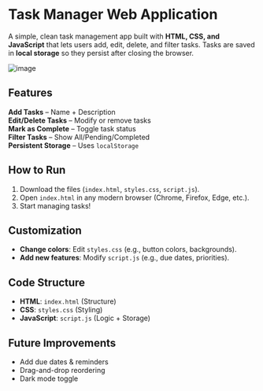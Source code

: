# Task Manager Web Application

A simple, clean task management app built with **HTML, CSS, and JavaScript** that lets users add, edit, delete, and filter tasks. Tasks are saved in **local storage** so they persist after closing the browser.

![image](https://github.com/user-attachments/assets/cbc21ba4-568d-4a78-9028-ab5cf1b1358d)

##  Features
**Add Tasks** – Name + Description  
**Edit/Delete Tasks** – Modify or remove tasks  
**Mark as Complete** – Toggle task status  
**Filter Tasks** – Show All/Pending/Completed  
**Persistent Storage** – Uses `localStorage`  

##  How to Run
1. Download the files (`index.html`, `styles.css`, `script.js`).
2. Open `index.html` in any modern browser (Chrome, Firefox, Edge, etc.).
3. Start managing tasks!

##  Customization
- **Change colors**: Edit `styles.css` (e.g., button colors, backgrounds).  
- **Add new features**: Modify `script.js` (e.g., due dates, priorities).  

##  Code Structure
- **HTML**: `index.html` (Structure)  
- **CSS**: `styles.css` (Styling)  
- **JavaScript**: `script.js` (Logic + Storage)  

##  Future Improvements
- Add due dates & reminders  
- Drag-and-drop reordering  
- Dark mode toggle  
